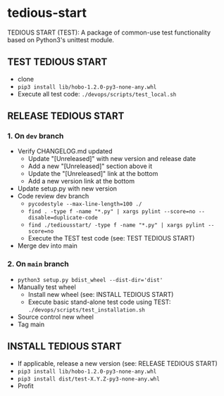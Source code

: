 # tedious-start

TEDIOUS START (TEST): A package of common-use test functionality based on Python3's unittest module.

## TEST TEDIOUS START

- clone
- `pip3 install lib/hobo-1.2.0-py3-none-any.whl`
- Execute all test code: `./devops/scripts/test_local.sh`

## RELEASE TEDIOUS START

### 1. On `dev` branch

- Verify CHANGELOG.md updated
    - Update "[Unreleased]" with new version and release date
    - Add a new "[Unreleased]" section above it
    - Update the "[Unreleased]" link at the bottom
    - Add a new version link at the bottom
- Update setup.py with new version
- Code review dev branch
	- `pycodestyle --max-line-length=100 ./`
	- `find . -type f -name "*.py" | xargs pylint --score=no --disable=duplicate-code`
	- `find ./tediousstart/ -type f -name "*.py" | xargs pylint --score=no`
	- Execute the TEST test code (see: TEST TEDIOUS START)
- Merge dev into main

### 2. On `main` branch

- `python3 setup.py bdist_wheel --dist-dir='dist'`
- Manually test wheel
	- Install new wheel (see: INSTALL TEDIOUS START)
	- Execute basic stand-alone test code using TEST: `./devops/scripts/test_installation.sh`
- Source control new wheel
- Tag main

## INSTALL TEDIOUS START

- If applicable, release a new version (see: RELEASE TEDIOUS START)
- `pip3 install lib/hobo-1.2.0-py3-none-any.whl`
- `pip3 install dist/test-X.Y.Z-py3-none-any.whl`
- Profit
